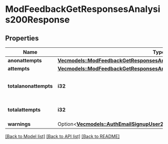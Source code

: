 # ModFeedbackGetResponsesAnalysis200Response

## Properties

Name | Type | Description | Notes
------------ | ------------- | ------------- | -------------
**anonattempts** | [**Vec<models::ModFeedbackGetResponsesAnalysis200ResponseAnonattemptsInner>**](mod_feedback_get_responses_analysis_200_response_anonattempts_inner.md) |  | 
**attempts** | [**Vec<models::ModFeedbackGetResponsesAnalysis200ResponseAttemptsInner>**](mod_feedback_get_responses_analysis_200_response_attempts_inner.md) |  | 
**totalanonattempts** | **i32** | Total anonymous responses count. | [default to null]
**totalattempts** | **i32** | Total responses count. | [default to null]
**warnings** | Option<[**Vec<models::AuthEmailSignupUser200ResponseWarningsInner>**](auth_email_signup_user_200_response_warnings_inner.md)> |  | [optional]

[[Back to Model list]](../README.md#documentation-for-models) [[Back to API list]](../README.md#documentation-for-api-endpoints) [[Back to README]](../README.md)


